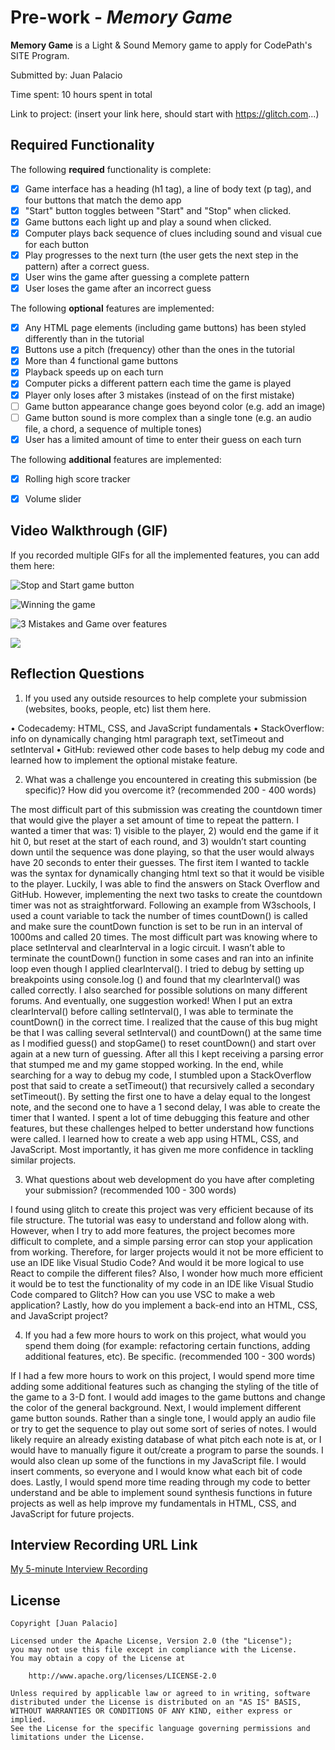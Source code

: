 # Pre-work - *Memory Game*

**Memory Game** is a Light & Sound Memory game to apply for CodePath's SITE Program. 

Submitted by: Juan Palacio

Time spent: 10 hours spent in total

Link to project: (insert your link here, should start with https://glitch.com...)

## Required Functionality

The following **required** functionality is complete:

* [x] Game interface has a heading (h1 tag), a line of body text (p tag), and four buttons that match the demo app
* [x] "Start" button toggles between "Start" and "Stop" when clicked. 
* [x] Game buttons each light up and play a sound when clicked. 
* [x] Computer plays back sequence of clues including sound and visual cue for each button
* [x] Play progresses to the next turn (the user gets the next step in the pattern) after a correct guess. 
* [x] User wins the game after guessing a complete pattern
* [x] User loses the game after an incorrect guess

The following **optional** features are implemented:

* [x] Any HTML page elements (including game buttons) has been styled differently than in the tutorial
* [x] Buttons use a pitch (frequency) other than the ones in the tutorial
* [x] More than 4 functional game buttons
* [x] Playback speeds up on each turn
* [x] Computer picks a different pattern each time the game is played
* [x] Player only loses after 3 mistakes (instead of on the first mistake)
* [ ] Game button appearance change goes beyond color (e.g. add an image)
* [ ] Game button sound is more complex than a single tone (e.g. an audio file, a chord, a sequence of multiple tones)
* [x] User has a limited amount of time to enter their guess on each turn

The following **additional** features are implemented:

* [x] Rolling high score tracker
* [x] Volume slider


## Video Walkthrough (GIF)

If you recorded multiple GIFs for all the implemented features, you can add them here:

![Stop and Start game button](https://i.imgur.com/SK73leq.gif)

![Winning the game](https://i.imgur.com/VNYLgsA.gif)


![3 Mistakes and Game over features](https://i.imgur.com/URRio2n.gif)

![](gif4-link-here)

## Reflection Questions
1. If you used any outside resources to help complete your submission (websites, books, people, etc) list them here. 

• Codecademy: HTML, CSS, and JavaScript fundamentals
• StackOverflow: info on dynamically changing html paragraph text, setTimeout and setInterval
• GitHub: reviewed other code bases to help debug my code and learned how to implement the optional mistake feature.


2. What was a challenge you encountered in creating this submission (be specific)? How did you overcome it? (recommended 200 - 400 words) 

The most difficult part of this submission was creating the countdown timer that would give the player a set amount of time to repeat the pattern. I wanted a timer that was: 1) visible to the player, 2) would end the game if it hit 0, but reset at the start of each round, and 3) wouldn’t start counting down until the sequence was done playing, so that the user would always have 20 seconds to enter their guesses. The first item I wanted to tackle was the syntax for dynamically changing html text so that it would be visible to the player. Luckily, I was able to find the answers on Stack Overflow and GitHub.  However, implementing the next two tasks to create the countdown timer was not as straightforward. Following an example from W3schools, I used a count variable to tack the number of times countDown() is called and make sure the countDown function is set to be run in an interval of 1000ms and called 20 times.  The most difficult part was knowing where to place setInterval and clearInterval in a logic circuit. I wasn’t able to terminate the countDown() function in some cases and ran into an infinite loop even though I applied clearInterval(). I tried to debug by setting up breakpoints using console.log () and found that my clearInterval() was called correctly. I also searched for possible solutions on many different forums. And eventually, one suggestion worked! When I put an extra clearInterval() before calling setInterval(), I was able to terminate the countDown() in the correct time. I realized that the cause of this bug might be that I was calling several setInterval() and countDown() at the same time as I modified guess() and stopGame() to reset countDown() and start over again at a new turn of guessing. After all this I kept receiving a parsing error that stumped me and my game stopped working. In the end, while searching for a way to debug my code, I stumbled upon a StackOverflow post that said to create a setTimeout() that recursively called a secondary setTimeout(). By setting the first one to have a delay equal to the longest note, and the second one to have a 1 second delay, I was able to create the timer that I wanted. I spent a lot of time debugging this feature and other features, but these challenges helped to better understand how functions were called. l learned how to create a web app using HTML, CSS, and JavaScript. Most importantly, it has given me more confidence in tackling similar projects.

3. What questions about web development do you have after completing your submission? (recommended 100 - 300 words) 

I found using glitch to create this project was very efficient because of its file structure. The tutorial was easy to understand and follow along with. However, when I try to add more features, the project becomes more difficult to complete, and a simple parsing error can stop your application from working. Therefore, for larger projects would it not be more efficient to use an IDE like Visual Studio Code? And would it be more logical to use React to compile the different files? Also, I wonder how much more efficient it would be to test the functionality of my code in an IDE like Visual Studio Code compared to Glitch? How can you use VSC to make a web application? Lastly, how do you implement a back-end into an HTML, CSS, and JavaScript project?

4. If you had a few more hours to work on this project, what would you spend them doing (for example: refactoring certain functions, adding additional features, etc). Be specific. (recommended 100 - 300 words) 

If I had a few more hours to work on this project, I would spend more time adding some additional features such as changing the styling of the title of the game to a 3-D font. I would add images to the game buttons and change the color of the general background. Next, I would implement different game button sounds. Rather than a single tone, I would apply an audio file or try to get the sequence to play out some sort of series of notes. I would likely require an already existing database of what pitch each note is at, or I would have to manually figure it out/create a program to parse the sounds. I would also clean up some of the functions in my JavaScript file. I would insert comments, so everyone and I would know what each bit of code does. Lastly, I would spend more time reading through my code to better understand and be able to implement sound synthesis functions in future projects as well as help improve my fundamentals in HTML, CSS, and JavaScript for future projects.


## Interview Recording URL Link

[My 5-minute Interview Recording](your-link-here)


## License

    Copyright [Juan Palacio]

    Licensed under the Apache License, Version 2.0 (the "License");
    you may not use this file except in compliance with the License.
    You may obtain a copy of the License at

        http://www.apache.org/licenses/LICENSE-2.0

    Unless required by applicable law or agreed to in writing, software
    distributed under the License is distributed on an "AS IS" BASIS,
    WITHOUT WARRANTIES OR CONDITIONS OF ANY KIND, either express or implied.
    See the License for the specific language governing permissions and
    limitations under the License.